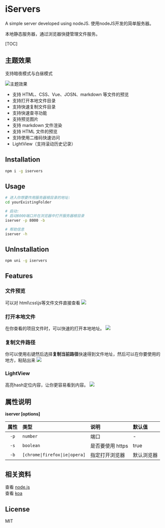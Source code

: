 # iServers 

A simple server developed using nodeJS.
使用nodeJS开发的简单服务器。

本地静态服务器，通过浏览器快捷管理文件服务。

[TOC]

## 主题效果   
支持暗夜模式与白昼模式 

![主题效果](https://wx2.sinaimg.cn/large/9444af88ly1g755fd6hthj219p0u0dsi.jpg)

- 支持 HTML、CSS、Vue、JOSN、markdown 等文件的预览
- 支持打开本地文件目录
- 支持快速复制文件目录  
- 支持快速查寻功能
- 支持预览图片
- 支持 markdown 文件渲染
- 支持 HTML 文件的预览
- 支持使用二维码快速访问
- LightView（支持滚动历史记录）

## Installation
```bash
npm i -g iservers
```

## Usage
```bash
# 进入你想要作用服务器根目录的地址:
cd yourExistingFolder

# 启动:
# 启动8000端口并在浏览器中打开服务器根目录
iserver -p 8000 -b

# 帮助信息
iserver -h
```

## UnInstallation
```bash
npm uni -g iservers
```

## Features 

### 文件预览
可以对 html\css\js等文件文件直接查看
![](http://wx3.sinaimg.cn/large/9444af88ly1fwo814cgurg20lw0e70w9.gif)

### 打开本地文件
在你查看的项目文件时，可以快速的打开本地地址。
![](http://wx3.sinaimg.cn/large/9444af88gy1fvnwqugwvsg20lw0e7jyt.gif)

### 复制文件路径
你可以使用右键然后选择**复制当前路径**快速得到文件地址，然后可以在你要使用的地方，粘贴出来
![](http://wx1.sinaimg.cn/mw690/9444af88gy1fvnwr0ttkaj20h60dkq3v.jpg)

### LightView
高亮hash定位内容，让你更容易看到内容。
![](http://wx3.sinaimg.cn/large/9444af88gy1fxd6cp076ag20q90hzq9m.gif)

## 属性说明
**iserver [options]**

| 属性 | 类型 | 说明 | 默认值 |
|:---:|:---|:---|:---|
| `-p` | `number` | 端口 | - |
| `-s` | `boolean` | 是否要使用 https | true |
| `-b` | `[chrome\|firefox\|ie\|opera]` | 指定打开浏览器 | 默认浏览器 |


## 相关资料  

查看 [node.js](https://nodejs.org/)  
查看 [koa](https://koajs.com/)  


## License

MIT
